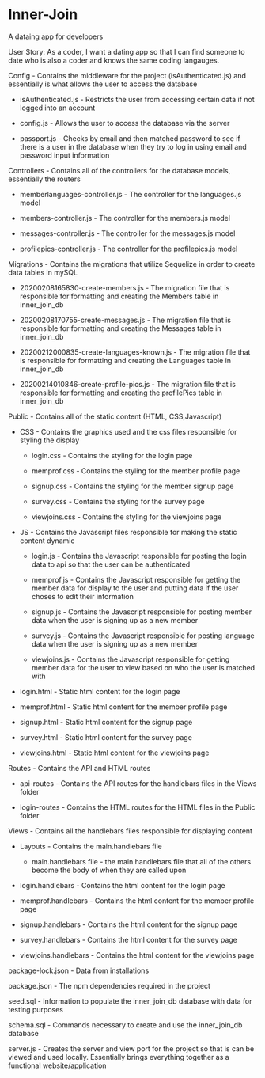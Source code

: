 # Inner-Join
A dataing app for developers

User Story:
As a coder, I want a dating app so that I can find someone to date who is also a coder and knows the same coding langauges.

Config - Contains the middleware for the project (isAuthenticated.js) and essentially is what allows the user to access the database

- isAuthenticated.js - Restricts the user from accessing certain data if not logged into an account

- config.js - Allows the user to access the database via the server

- passport.js - Checks by email and then matched password to see if there is a user in the database when they try to log in using email and password input information


Controllers - Contains all of the controllers for the database models, essentially the routers

- memberlanguages-controller.js - The controller for the languages.js model

- members-controller.js - The controller for the members.js model

- messages-controller.js - The controller for the messages.js model

- profilepics-controller.js - The controller for the profilepics.js model


Migrations - Contains the migrations that utilize Sequelize in order to create data tables in mySQL

- 20200208165830-create-members.js - The migration file that is responsible for formatting and creating the Members table in inner_join_db

- 20200208170755-create-messages.js - The migration file that is responsible for formatting and creating the Messages table in inner_join_db

- 20200212000835-create-languages-known.js - The migration file that is responsible for formatting and creating the Languages table in inner_join_db

- 20200214010846-create-profile-pics.js - The migration file that is responsible for formatting and creating the profilePics table in inner_join_db


Public - Contains all of the static content (HTML, CSS,Javascript)

- CSS - Contains the graphics used and the css files responsible for styling the display
    - login.css - Contains the styling for the login page

    - memprof.css - Contains the styling for the member profile page

    - signup.css - Contains the styling for the member signup page

    - survey.css - Contains the styling for the survey page

    - viewjoins.css - Contains the styling for the viewjoins page

- JS - Contains the Javascript files responsible for making the static content dynamic

    - login.js - Contains the Javascript responsible for posting the login data to api so that the user can be authenticated

    - memprof.js - Contains the Javascript responsible for getting the member data for display to the user and putting data if the user choses to edit their information

    - signup.js - Contains the Javascript responsible for posting member data when the user is signing up as a new member 

    - survey.js - Contains the Javascript responsible for posting language data when the user is signing up as a new member

    - viewjoins.js - Contains the Javascript responsible for getting member data for the user to view based on who the user is matched with

- login.html - Static html content for the login page

- memprof.html - Static html content for the member profile page

- signup.html - Static html content for the signup page

- survey.html - Static html content for the survey page

- viewjoins.html - Static html content for the viewjoins page


Routes - Contains the API and HTML routes

- api-routes - Contains the API routes for the handlebars files in the Views folder

- login-routes - Contains the HTML routes for the HTML files in the Public folder


Views - Contains all the handlebars files responsible for displaying content

- Layouts - Contains the main.handlebars file 
    - main.handlebars file - the main handlebars file that all of the others become the body of when they are called upon

- login.handlebars - Contains the html content for the login page

- memprof.handlebars - Contains the html content for the member profile page

- signup.handlebars - Contains the html content for the signup page

- survey.handlebars - Contains the html content for the survey page

- viewjoins.handlebars - Contains the html content for the viewjoins page

package-lock.json - Data from installations

package.json - The npm dependencies required in the project

seed.sql - Information to populate the inner_join_db database with data for testing purposes

schema.sql - Commands necessary to create and use the inner_join_db database

server.js - Creates the server and view port for the project so that is can be viewed and used locally. Essentially brings everything together as a functional website/application 
